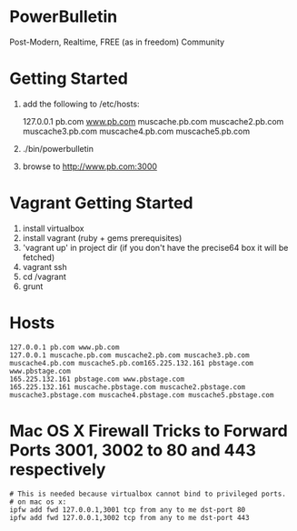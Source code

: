 PowerBulletin
=============

Post-Modern, Realtime, FREE (as in freedom) Community

# Getting Started

1. add the following to /etc/hosts:

    127.0.0.1 pb.com www.pb.com muscache.pb.com muscache2.pb.com muscache3.pb.com muscache4.pb.com muscache5.pb.com

2. ./bin/powerbulletin
3. browse to http://www.pb.com:3000

# Vagrant Getting Started

1. install virtualbox
2. install vagrant (ruby + gems prerequisites)
3. 'vagrant up' in project dir (if you don't have the precise64 box it will be fetched)
4. vagrant ssh
5. cd /vagrant
6. grunt

# Hosts

    127.0.0.1 pb.com www.pb.com
    127.0.0.1 muscache.pb.com muscache2.pb.com muscache3.pb.com muscache4.pb.com muscache5.pb.com165.225.132.161 pbstage.com www.pbstage.com
    165.225.132.161 pbstage.com www.pbstage.com
    165.225.132.161 muscache.pbstage.com muscache2.pbstage.com muscache3.pbstage.com muscache4.pbstage.com muscache5.pbstage.com

# Mac OS X Firewall Tricks to Forward Ports 3001, 3002 to 80 and 443 respectively
    # This is needed because virtualbox cannot bind to privileged ports.
    # on mac os x:
    ipfw add fwd 127.0.0.1,3001 tcp from any to me dst-port 80
    ipfw add fwd 127.0.0.1,3002 tcp from any to me dst-port 443 
